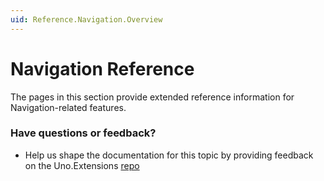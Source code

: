 ```yaml
---
uid: Reference.Navigation.Overview
---
```

# Navigation Reference
The pages in this section provide extended reference information for Navigation-related features.

### Have questions or feedback?

* Help us shape the documentation for this topic by providing feedback on the Uno.Extensions [repo](https://github.com/unoplatform/uno.extensions/discussions/categories/general)